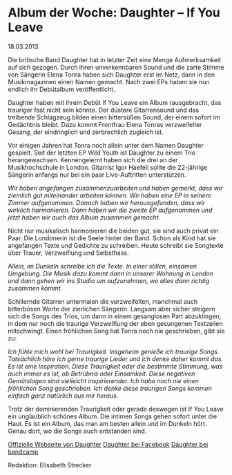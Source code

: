 # Album der Woche: Daughter – If You Leave
18.03.2013

Die britische Band Daughter hat in letzter Zeit eine Menge Aufmerksamkeit auf sich gezogen. Durch ihren unverkennbaren Sound und die zarte Stimme von Sängerin Elena Tonra haben sich Daughter erst im Netz, dann in den Musikmagazinen einen Namen gemacht. Nach zwei EPs haben sie nun endlich ihr Debütalbum veröffentlicht. 

Daughter haben mit ihrem Debüt If You Leave ein Album rausgebracht, das trauriger fast nicht sein könnte. Der düstere Gitarrensound und das treibende Schlagzeug bilden einen bittersüßen Sound, der einem sofort im Gedächtnis bleibt. Dazu kommt Frontfrau Elena Tonras verzweifelter Gesang, der eindringlich und zerbrechlich zugleich ist.

Vor einigen Jahren hat Tonra noch allein unter dem Namen Daughter gespielt. Seit der letzten EP Wild Youth ist Daughter zu einem Trio herangewachsen. Kennengelernt haben sich die drei an der Musikhochschule in London. Gitarrist Igor Haefeli sollte die 22-jährige Sängerin anfangs nur bei ein paar Live-Auftritten unterstützen.

*Wir haben angefangen zusammenzuarbeiten und haben gemerkt, dass wir ziemlich gut miteinander arbeiten können. Wir haben eine EP in seinem Zimmer aufgenommen. Danach haben wir herausgefunden, dass wir wirklich harmonieren. Dann haben wir die zweite EP aufgenommen und jetzt haben wir auch das Album zusammen gemacht.*

Nicht nur musikalisch harmonieren die beiden gut, sie sind auch privat ein Paar. Die Londonerin ist die Seele hinter der Band. Schon als Kind hat sie angefangen Texte und Gedichte zu schreiben. Heute schreibt sie Songtexte über Trauer, Verzweiflung und Selbsthass.

*Allein, im Dunkeln schreibe ich die Texte. In einer stillen, einsamen Umgebung. Die Musik dazu kommt dann in unserer Wohnung in London und dann gehen wir ins Studio um aufzunehmen, wo alles dann richtig zusammen kommt.*

Schillernde Gitarren untermalen die verzweifelten, manchmal auch bitterbösen Worte der zierlichen Sängerin. Langsam aber sicher steigern sich die Songs des Trios, um dann in einem gesanglosen Part abzuklingen, in dem nur noch die traurige Verzweiflung der eben gesungenen Textzeilen mitschwingt. Einen fröhlichen Song hat Tonra noch nie geschrieben, gibt sie zu:

*Ich fühle mich wohl bei Traurigkeit. Insgeheim genieße ich traurige Songs. Tatsächlich höre ich gerne traurige Lieder und ich denke daher kommt das. Es ist eine Inspiration. Diese Traurigkeit oder die bestimmte Stimmung, was auch immer es ist, ob Betrübnis oder Einsamkeit. Diese negativen Gemütslagen sind vielleicht inspirierender. Ich habe noch nie einen fröhlichen Song geschrieben. Ich denke diese traurigen Songs kommen einfach ganz natürlich aus mir heraus.*

Trotz der dominierenden Traurigkeit oder gerade deswegen ist If You Leave ein unglaublich schönes Album. Die intimen Songs gehen sofort unter die Haut. Es ist ein Album, das man am besten allein und im Dunkeln hört. Genau dort, wo die Songs auch entstanden sind.


[Offizielle Webseite von Daughter](http://www.ohdaughter.com/)
[Daughter bei Facebook](https://www.facebook.com/ohdaughter)
[Daughter bei bandcamp](http://ohdaughter.bandcamp.com/)

Redaktion: Elisabeth Strecker

